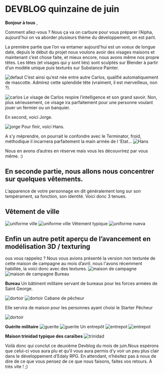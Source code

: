 # DEVBLOG quinzaine de juin

**Bonjour à tous** ,

Comment allez-vous ? Nous ça va on carbure pour vous préparer l’Alpha, aujourd'hui on va aborder plusieurs thème du développement, on est parti. 

La première partie que l’on va entamer aujourd'hui est un voeux de longue date, depuis le début du projet nous voulons avoir des visages maisons et maintenant c’est chose faite, et mieux encore, nous avons même nos propre têtes. Les têtes (et visages qui y sont liés) sont sculptés sur Blender à partir d’un modèle unique puis texturés sur Substance Painter.


![defaut](https://cdn.discordapp.com/attachments/677483966059642880/722243815733460992/VisageDefault.jpg)
C’est ainsi qu’est née entre autre Carlos, qualifié automatiquement de mascotte. Admirez cette splendide tête (vraiment, il est merveilleux, non ?).

![carlos](https://cdn.discordapp.com/attachments/677483966059642880/722243877691457566/Carlos.jpg)
Le visage de Carlos respire l’intelligence et son grand savoir. Non, plus sérieusement, ce visage ira parfaitement pour une personne voulant jouer un fermier ou un banquier.

En second, voici Jorge. 

![jorge](https://cdn.discordapp.com/attachments/677483966059642880/722243865163071618/Jorge.jpg)
Pour finir, voici Hans.

A s’y méprendre, on pourrait le confondre avec le Terminator, froid, méthodique il incarnera parfaitement la main armée de l ‘Etat...
![Hans](https://cdn.discordapp.com/attachments/677483966059642880/722243873136443462/Hans.jpg)

Nous en avons d’autres en réserve mais vous les découvrirez par vous même. :)

## En seconde partie, nous allons nous concentrer sur quelques vêtements. 

L’apparence de votre personnage en dit généralement long sur son tempérament, sa fonction, son identité. Voici donc 3 tenues.


## Vêtement de ville

![uniforme ville](https://cdn.discordapp.com/attachments/677483966059642880/722243835685634068/uniforme_civil.jpg)
![uniforme ville](https://cdn.discordapp.com/attachments/677483966059642880/722243825799528468/uniforme_civil_2.jpg)
Vêtement typique
![uniforme nueva](https://cdn.discordapp.com/attachments/677483966059642880/722243820619825163/uniforme_cnueva.jpg)




## Enfin un autre petit aperçu de l’avancement en modélisation 3D / texturing


ous vous rappelez ? Nous vous avions présenté la version non texturée de cette maison de campagne au mois d’avril. nous l'avons récemment habillée, la voici donc avec des textures.
![maison de campagne](https://cdn.discordapp.com/attachments/677483966059642880/722244004850171954/petitemaisontest.jpg)
![maison de campagne](https://cdn.discordapp.com/attachments/677483966059642880/722243949078773840/petitemaison_2.jpg)
Bureau

**Bureau**
Un bâtiment militaire servant de bureaux pour les forces armées de Saint George.

![dortoir](https://cdn.discordapp.com/attachments/677483966059642880/722244018351636520/dortoirMilitaire.jpg)
![dortoir](https://cdn.discordapp.com/attachments/677483966059642880/722243924315471943/dortoirMilitaire_2.jpg)
Cabane de pêcheur 

Elle servira de maison pour les personnes ayant choisi le Starter Pêcheur 
 
![dortoir](https://cdn.discordapp.com/attachments/677483966059642880/722243969836122223/cabane_du_pecheur.jpg)


**Guérite militaire**
![guerite](https://cdn.discordapp.com/attachments/677483966059642880/722244003822567494/gueritte.jpg)
![guerite](https://cdn.discordapp.com/attachments/677483966059642880/722243921198972958/gueritte_2.jpg)
Un entrepôt
![entrepot](https://cdn.discordapp.com/attachments/677483966059642880/722244016699343038/petitEntrepot.jpg)
![entrepot](https://cdn.discordapp.com/attachments/677483966059642880/722243960428298311/petitEntrepot_2.jpg)

**Maison trinidad typique des caraïbes**
![trinidad](https://cdn.discordapp.com/attachments/677483966059642880/722243999406096483/Trinidad.jpg)

Voilà donc qui conclut ce deuxième Devblog du mois de juin.Nous espérons que celui-ci vous aura plu et qu’il vous aura permis d’y voir un peu plus clair dans le développement d’Edaly RPG. En attendant, n’hésitez pas à nous de dire de ce que vous pensez de ce que nous faisons, faites vos retours. À très vite ! ;)

